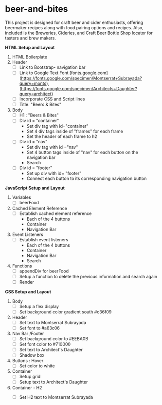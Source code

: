 # beer-and-bites

This project is designed for craft beer and cider enthusiasts, offering beermaker recipes along with food pairing options and recipes. Also, included is the Breweries, Cideries, and Craft Beer Bottle Shop locator for tasters and brew makers.

__HTML Setup and Layout__
1. HTML Boilerplate
2. Header
   - [ ] Link to Bootstrap- navigation bar 
   - [ ] Link to Google Text Font [fonts.google.com] (https://fonts.google.com/specimen/Montserrat+Subrayada?query=monts), (https://fonts.google.com/specimen/Architects+Daughter?query=architect)
   - [ ] Incorporate CSS and Script lines
   - [ ] Title: "Beers & Bites"
3. Body
   - [ ] H1 : "Beers & Bites"
   - [ ] Div id = "container"
        * Set div tag with id="container" 
        * Set 4 div tags inside of "frames" for each frame
        * Set the header of each frame to h2
   - [ ] Div id = "nav" 
        * Set div tag with id ="nav"
        * Set 4 button tags inside of "nav" for each button on the navigation bar
        * Search 
    - [ ] Div id = "footer" 
        * Set up div with id= "footer"
        * Connect each button to its corresponding navigation button 

__JavaScript Setup and Layout__
1. Variables
   - [ ] beerFood
2. Cached Element Reference
   - [ ] Establish cached element reference
        * Each of the 4 buttons
        * Container
        * Navigation Bar
3. Event Listeners
    - [ ] Establish event listeners
        * Each of the 4 buttons
        * Container
        * Navigation Bar
        * Search 
4. Functions
   - [ ] appendDiv for beerFood
   - [ ] Setup a function to delete the previous information and search again
   - [ ] Render 

__CSS Setup and Layout__
1. Body
   - [ ] Setup a flex display
   - [ ] Set background color gradient south #c36f09 
2.  Header
    - [ ] Set text to Montserrat Subrayada
    - [ ] Set font to #a63c06
3. Nav Bar /Footer
   - [ ] Set background color to #EEBA0B
   - [ ] Set font color to #710000
   - [ ] Set text to Architect's Daughter
   - [ ] Shadow box
4. Buttons : Hover
   - [ ] Set color to white 
5. Container
   - [ ] Setup grid
   - [ ] Setup text to Architect's Daughter
6. Container - H2
   - [ ] Set H2 text to Montserrat Subrayada

